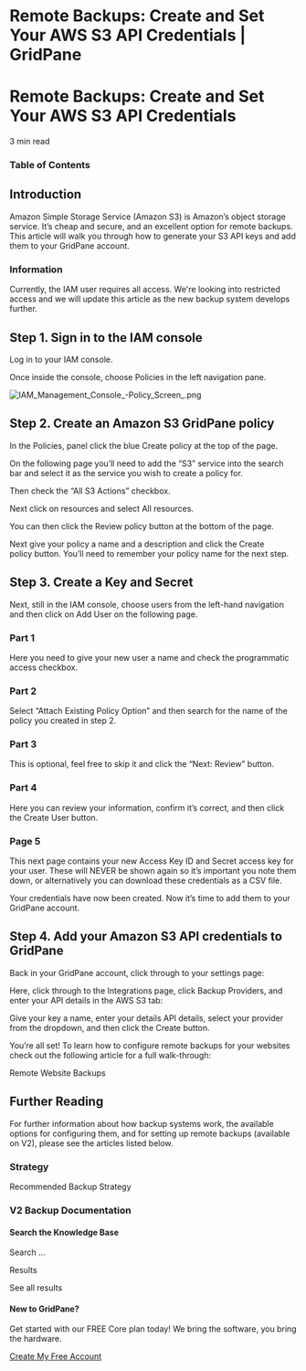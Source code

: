 # Remote Backups: Create and Set Your AWS S3 API Credentials | GridPane

# Remote Backups: Create and Set Your AWS S3 API Credentials

 

3 min read 

### Table of Contents

 

## Introduction

Amazon Simple Storage Service (Amazon S3) is Amazon’s object storage service. It’s cheap and secure, and an excellent option for remote backups. This article will walk you through how to generate your S3 API keys and add them to your GridPane account.

 

 

### Information

Currently, the IAM user requires all access. We're looking into restricted access and we will update this article as the new backup system develops further.

## Step 1. Sign in to the IAM console

Log in to your IAM console.

Once inside the console, choose Policies in the left navigation pane.

![IAM_Management_Console_-Policy_Screen_.png](https://s3.us-east-2.wasabisys.com/gridpanekb/Provisionn-Amazon-Lightsail-server-using-the-AWS-Lightsail-API/IAM_Management_Console_-Policy_Screen_.png) 

## Step 2. Create an Amazon S3 GridPane policy

In the Policies, panel click the blue Create policy at the top of the page.

On the following page you’ll need to add the “S3” service into the search bar and select it as the service you wish to create a policy for.

Then check the “All S3 Actions” checkbox.

Next click on resources and select All resources.

You can then click the Review policy button at the bottom of the page.

Next give your policy a name and a description and click the Create policy button. You’ll need to remember your policy name for the next step.

 

## Step 3. Create a Key and Secret

Next, still in the IAM console, choose users from the left-hand navigation and then click on Add User on the following page.

### Part 1

Here you need to give your new user a name and check the programmatic access checkbox.

### Part 2

Select “Attach Existing Policy Option” and then search for the name of the policy you created in step 2.

### Part 3

This is optional, feel free to skip it and click the “Next: Review” button.

### Part 4

Here you can review your information, confirm it’s correct, and then click the Create User button.

### Page 5

This next page contains your new Access Key ID and Secret access key for your user. These will NEVER be shown again so it’s important you note them down, or alternatively you can download these credentials as a CSV file.

Your credentials have now been created. Now it’s time to add them to your GridPane account.

 

## Step 4. Add your Amazon S3 API credentials to GridPane

Back in your GridPane account, click through to your settings page:

Here, click through to the Integrations page, click Backup Providers, and enter your API details in the AWS S3 tab:

Give your key a name, enter your details API details, select your provider from the dropdown, and then click the Create button.

You’re all set! To learn how to configure remote backups for your websites check out the following article for a full walk-through:

Remote Website Backups

 

## Further Reading

For further information about how backup systems work, the available options for configuring them, and for setting up remote backups (available on V2), please see the articles listed below.

### Strategy

Recommended Backup Strategy

### V2 Backup Documentation

 

 

#### Search the Knowledge Base

Search ...

 Results

See all results

#### New to GridPane?

Get started with our FREE Core plan today! We bring the software, you bring the hardware.

[Create My Free Account](https://gridpane.com/checkout/?plan=core)

